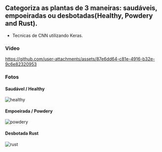 ## Categoriza as plantas de 3 maneiras: saudáveis, empoeiradas ou desbotadas(Healthy, Powdery and Rust). 
- Tecnicas de CNN utilizando Keras.

### Video


https://github.com/user-attachments/assets/87e6dd64-c81e-4916-b32e-9c6e82320953



### Fotos


#### Saudável / Healthy
![healthy](https://github.com/user-attachments/assets/3d242a73-239b-4103-8fe9-30062f10fbbd)

#### Empoeirada / Powdery
![powdery](https://github.com/user-attachments/assets/b86d9e76-8a77-47a4-9284-56cbac5f34d5)

#### Desbotada Rust

![rust](https://github.com/user-attachments/assets/f5df81e3-ad17-4b94-9d13-304bd24a5bb3)
